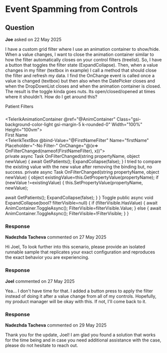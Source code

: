 # Event Spamming from Controls

## Question

**Joe** asked on 22 May 2025

I have a custom grid filter where I use an animation container to show/hide. When a value changes, I want to close the animation container similar to how the filter automatically closes on your control filters (treelist). So, I have a button that toggles the filter state (ExpandCollapse). Then, when a value changes in my filter (textbox in example) I call a method that should close the filter and refresh my data. I find the OnChange event is called once a value is changed (textbox) but then also when the DatePicker closes and when the DropDownList closes and when the animation container is closed. The result is the toggle kinda goes nuts. Its open/closed/opened at times where it shouldn't. How do I get around this? <div class="gsi-background-color-light" style="height: 41px; display:flex;justify-content:space-between;"> <div class="align-self-center gsi-font-kendo gsi-margin-0"> Patient Filters </div> <TelerikButton Id="filterChevronButton" FillMode="Clear" Class="gsi-border-width-0 gsi-border-color-white gsi-padding-8" Icon="@( FilterVisible? Telerik.SvgIcons.SvgIcon.Filter : Telerik.SvgIcons.SvgIcon.Filter)" OnClick="@(()=> ExpandCollapse())" /> </div> <TelerikAnimationContainer @ref="@AnimContainer" Class="gsi-background-color-light gsi-margin-5 k-rounded-0" Width="100%" Height="100vm"> <TelerikStackLayout Spacing="1px" Class="gsi-margin-5"> <TelerikCard Width="25vh"> <CardBody> <div class="form-group-short"> <label class="col-form-label" for="firstName"> First Name </label> <br /> <TelerikTextBox @bind-Value="@FirstNameFilter" Name="firstName" Placeholder="-No Filter-" OnChange="@(x=> OnFilterChanged(nameof(FirstNameFilter), x))"> </TelerikTextBox> </div> private async Task OnFilterChanged(string propertyName, object newValue)
{
await GetPatients();
ExpandCollapse(false);
} I tried to compare the existing value with the new value after removing the binding but, no success. private async Task OnFilterChanged(string propertyName, object newValue)
{
object existingValue=this.GetPropertyValue(propertyName);
if (newValue !=existingValue)
{
this.SetPropertyValue(propertyName, newValue);

await GetPatients();
ExpandCollapse(false);
}
} Toggle public async void ExpandCollapse(bool? filterVisible=null)
{
if (filterVisible.HasValue)
{
await AnimContainer.ToggleAsync();
FilterVisible=filterVisible.Value;
}
else
{
await AnimContainer.ToggleAsync();
FilterVisible=!FilterVisible;
}
}

### Response

**Nadezhda Tacheva** commented on 27 May 2025

Hi Joel, To look further into this scenario, please provide an isolated runnable sample that replicates your exact configuration and reproduces the exact behavior you are experiencing.

### Response

**Joel** commented on 27 May 2025

Yea... I don't have time for that. I added a button press to apply the filter instead of doing it after a value change from all of my controls. Hopefully, my product manager will be okay with this. If not, I'll come back to it.

### Response

**Nadezhda Tacheva** commented on 29 May 2025

Thank you for the update, Joel! I am glad you found a solution that works for the time being and in case you need additional assistance with the case, please do not hesitate to reach out.
